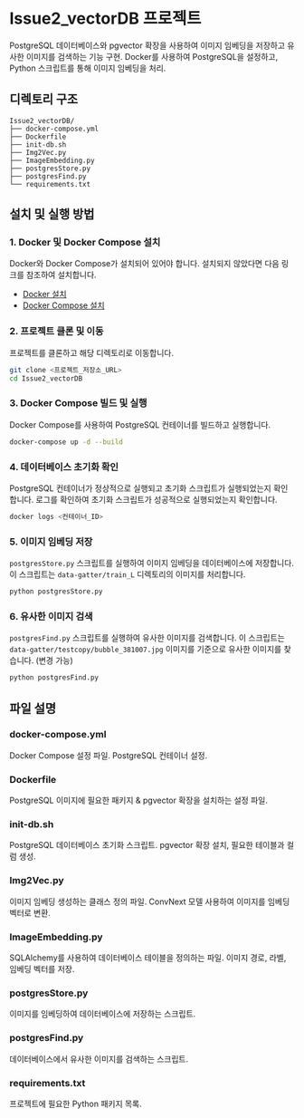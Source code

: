 # Issue2_vectorDB 프로젝트
PostgreSQL 데이터베이스와 pgvector 확장을 사용하여 이미지 임베딩을 저장하고 유사한 이미지를 검색하는 기능 구현. 
Docker를 사용하여 PostgreSQL을 설정하고, Python 스크립트를 통해 이미지 임베딩을 처리.

## 디렉토리 구조
```
Issue2_vectorDB/
├── docker-compose.yml
├── Dockerfile
├── init-db.sh
├── Img2Vec.py
├── ImageEmbedding.py
├── postgresStore.py
├── postgresFind.py
└── requirements.txt
```

## 설치 및 실행 방법

### 1. Docker 및 Docker Compose 설치

Docker와 Docker Compose가 설치되어 있어야 합니다. 설치되지 않았다면 다음 링크를 참조하여 설치합니다.
- [Docker 설치](https://docs.docker.com/get-docker/)
- [Docker Compose 설치](https://docs.docker.com/compose/install/)

### 2. 프로젝트 클론 및 이동

프로젝트를 클론하고 해당 디렉토리로 이동합니다.

```sh
git clone <프로젝트_저장소_URL>
cd Issue2_vectorDB
```

### 3. Docker Compose 빌드 및 실행

Docker Compose를 사용하여 PostgreSQL 컨테이너를 빌드하고 실행합니다.

```sh
docker-compose up -d --build
```

### 4. 데이터베이스 초기화 확인

PostgreSQL 컨테이너가 정상적으로 실행되고 초기화 스크립트가 실행되었는지 확인합니다. 로그를 확인하여 초기화 스크립트가 성공적으로 실행되었는지 확인합니다.

```sh
docker logs <컨테이너_ID>
```

### 5. 이미지 임베딩 저장

`postgresStore.py` 스크립트를 실행하여 이미지 임베딩을 데이터베이스에 저장합니다. 이 스크립트는 `data-gatter/train_L` 디렉토리의 이미지를 처리합니다.

```sh
python postgresStore.py
```

### 6. 유사한 이미지 검색

`postgresFind.py` 스크립트를 실행하여 유사한 이미지를 검색합니다. 이 스크립트는 `data-gatter/testcopy/bubble_381007.jpg` 이미지를 기준으로 유사한 이미지를 찾습니다. (변경 가능)

```sh
python postgresFind.py
```

## 파일 설명

### docker-compose.yml

Docker Compose 설정 파일. PostgreSQL 컨테이너 설정.

### Dockerfile

PostgreSQL 이미지에 필요한 패키지 & pgvector 확장을 설치하는 설정 파일.

### init-db.sh

PostgreSQL 데이터베이스 초기화 스크립트. pgvector 확장 설치, 필요한 테이블과 컬럼 생성.

### Img2Vec.py

이미지 임베딩 생성하는 클래스 정의 파일. ConvNext 모델 사용하여 이미지를 임베딩 벡터로 변환.

### ImageEmbedding.py

SQLAlchemy를 사용하여 데이터베이스 테이블을 정의하는 파일. 이미지 경로, 라벨, 임베딩 벡터를 저장.

### postgresStore.py

이미지를 임베딩하여 데이터베이스에 저장하는 스크립트.

### postgresFind.py

데이터베이스에서 유사한 이미지를 검색하는 스크립트.

### requirements.txt

프로젝트에 필요한 Python 패키지 목록.
